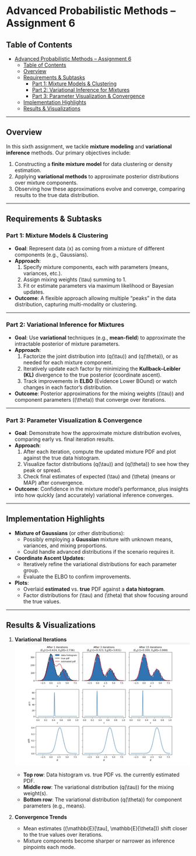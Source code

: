 # Advanced Probabilistic Methods – Assignment 6

## Table of Contents
- [Advanced Probabilistic Methods – Assignment 6](#advanced-probabilistic-methods--assignment-6)
  - [Table of Contents](#table-of-contents)
  - [Overview](#overview)
  - [Requirements \& Subtasks](#requirements--subtasks)
    - [Part 1: Mixture Models \& Clustering](#part-1-mixture-models--clustering)
    - [Part 2: Variational Inference for Mixtures](#part-2-variational-inference-for-mixtures)
    - [Part 3: Parameter Visualization \& Convergence](#part-3-parameter-visualization--convergence)
  - [Implementation Highlights](#implementation-highlights)
  - [Results \& Visualizations](#results--visualizations)

---

## Overview
In this sixth assignment, we tackle **mixture modeling** and **variational inference** methods. Our primary objectives include:
1. Constructing a **finite mixture model** for data clustering or density estimation.  
2. Applying **variational methods** to approximate posterior distributions over mixture components.  
3. Observing how these approximations evolve and converge, comparing results to the true data distribution.

---

## Requirements & Subtasks

### Part 1: Mixture Models & Clustering
- **Goal**: Represent data \(x\) as coming from a mixture of different components (e.g., Gaussians).  
- **Approach**:
  1. Specify mixture components, each with parameters (means, variances, etc.).  
  2. Assign mixing weights \(\tau\) summing to 1.  
  3. Fit or estimate parameters via maximum likelihood or Bayesian updates.  
- **Outcome**: A flexible approach allowing multiple “peaks” in the data distribution, capturing multi-modality or clustering.

---

### Part 2: Variational Inference for Mixtures
- **Goal**: Use **variational** techniques (e.g., **mean-field**) to approximate the intractable posterior of mixture parameters.  
- **Approach**:
  1. Factorize the joint distribution into \(q(\tau)\) and \(q(\theta)\), or as needed for each mixture component.  
  2. Iteratively update each factor by minimizing the **Kullback–Leibler (KL)** divergence to the true posterior (coordinate ascent).  
  3. Track improvements in **ELBO** (Evidence Lower BOund) or watch changes in each factor’s distribution.  
- **Outcome**: Posterior approximations for the mixing weights (\(\tau\)) and component parameters (\(\theta\)) that converge over iterations.

---

### Part 3: Parameter Visualization & Convergence
- **Goal**: Demonstrate how the approximate mixture distribution evolves, comparing early vs. final iteration results.  
- **Approach**:
  1. After each iteration, compute the updated mixture PDF and plot against the true data histogram.  
  2. Visualize factor distributions \(q(\tau)\) and \(q(\theta)\) to see how they peak or spread.  
  3. Check final estimates of expected \(\tau\) and \(\theta\) (means or MAP) after convergence.  
- **Outcome**: Confidence in the mixture model’s performance, plus insights into how quickly (and accurately) variational inference converges.

---

## Implementation Highlights
- **Mixture of Gaussians** (or other distributions):  
  - Possibly employing a **Gaussian** mixture with unknown means, variances, and mixing proportions.  
  - Could handle advanced distributions if the scenario requires it.  
- **Coordinate Ascent Updates**:  
  - Iteratively refine the variational distributions for each parameter group.  
  - Evaluate the ELBO to confirm improvements.  
- **Plots**:  
  - Overlaid **estimated** vs. **true** PDF against a **data histogram**.  
  - Factor distributions for \(\tau\) and \(\theta\) that show focusing around the true values.

---

## Results & Visualizations

1. **Variational Iterations**  
   ![Variational Mixture Updates](Screenshot%202025-03-23%20140648.jpg)  

   - **Top row**: Data histogram vs. true PDF vs. the currently estimated PDF.  
   - **Middle row**: The variational distribution \(q(\tau)\) for the mixing weight(s).  
   - **Bottom row**: The variational distribution \(q(\theta)\) for component parameters (e.g., means).

2. **Convergence Trends**  
   - Mean estimates (\(\mathbb{E}[\tau], \mathbb{E}[\theta]\)) shift closer to the true values over iterations.  
   - Mixture components become sharper or narrower as inference pinpoints each mode.